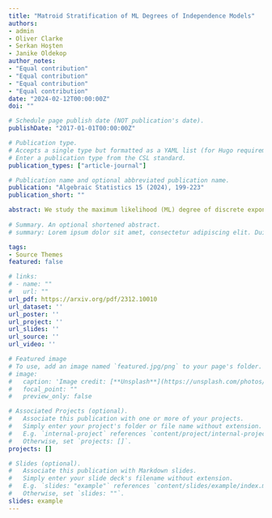```yaml
---
title: "Matroid Stratification of ML Degrees of Independence Models"
authors:
- admin
- Oliver Clarke
- Serkan Hoşten
- Janike Oldekop
author_notes:
- "Equal contribution"
- "Equal contribution"
- "Equal contribution"
- "Equal contribution"
date: "2024-02-12T00:00:00Z"
doi: ""

# Schedule page publish date (NOT publication's date).
publishDate: "2017-01-01T00:00:00Z"

# Publication type.
# Accepts a single type but formatted as a YAML list (for Hugo requirements).
# Enter a publication type from the CSL standard.
publication_types: ["article-journal"]

# Publication name and optional abbreviated publication name.
publication: "Algebraic Statistics 15 (2024), 199-223"
publication_short: ""

abstract: We study the maximum likelihood (ML) degree of discrete exponential independence models and models defined by the second hypersimplex. For models with two independent variables, we show that the ML degree is an invariant of a matroid associated to the model. We use this description to explore ML degrees via hyperplane arrangements. For independence models with more variables, we investigate the connection between the vanishing of factors of its principal A-determinant and its ML degree. Similarly, for models defined by the second hypersimplex, we determine its principal A-determinant and give computational evidence towards a conjectured lower bound of its ML degree.
  
# Summary. An optional shortened abstract.
# summary: Lorem ipsum dolor sit amet, consectetur adipiscing elit. Duis posuere tellus ac convallis placerat. Proin tincidunt magna sed ex sollicitudin condimentum.

tags:
- Source Themes
featured: false

# links:
# - name: ""
#   url: ""
url_pdf: https://arxiv.org/pdf/2312.10010
url_dataset: ''
url_poster: ''
url_project: ''
url_slides: ''
url_source: ''
url_video: ''

# Featured image
# To use, add an image named `featured.jpg/png` to your page's folder. 
# image:
#   caption: 'Image credit: [**Unsplash**](https://unsplash.com/photos/jdD8gXaTZsc)'
#   focal_point: ""
#   preview_only: false

# Associated Projects (optional).
#   Associate this publication with one or more of your projects.
#   Simply enter your project's folder or file name without extension.
#   E.g. `internal-project` references `content/project/internal-project/index.md`.
#   Otherwise, set `projects: []`.
projects: []

# Slides (optional).
#   Associate this publication with Markdown slides.
#   Simply enter your slide deck's filename without extension.
#   E.g. `slides: "example"` references `content/slides/example/index.md`.
#   Otherwise, set `slides: ""`.
slides: example
---
```



